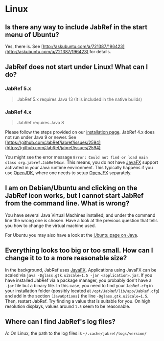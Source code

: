 # Linux

## Is there any way to include JabRef in the start menu of Ubuntu?

Yes, there is. See [http://askubuntu.com/a/721387/196423](http://askubuntu.com/a/721387/196423) for details.

## JabRef does not start under Linux! What can I do?

### JabRef 5.x

> JabRef 5.x requires Java 13 \(It is included in the native builds\)

### JabRef 4.x

> JabRef requires Java 8

Please follow the steps provided on our [installation page](../installation.md). JabRef 4.x does not run under Java 9 or newer. See [https://github.com/JabRef/jabref/issues/2594](https://github.com/JabRef/jabref/issues/2594)

You might see the error message `Error: Could not find or load main class org.jabref.JabRefMain`. This means, you do not have [JavaFX](https://en.wikipedia.org/wiki/JavaFX) support activated in your Java runtime environment. This typically happens if you use [OpenJDK](http://openjdk.java.net/), where one needs to setup [OpenJFX](https://wiki.openjdk.java.net/display/OpenJFX/Main) separately.

## I am on Debian/Ubuntu and clicking on the JabRef icon works, but I cannot start JabRef from the command line. What is wrong?

You have several Java Virtual Machines installed, and under the command line the wrong one is chosen. Have a look at the previous question that tells you how to change the virtual machine used.

For Ubuntu you may also have a look at the [Ubuntu page on Java](https://help.ubuntu.com/community/Java).

## Everything looks too big or too small. How can I change it to to a more reasonable size?

In the background, JabRef uses [JavaFX](https://en.wikipedia.org/wiki/JavaFX). Applications using JavaFX can be scaled via `java -Dglass.gtk.uiScale=1.5 -jar <application>.jar`. If you have installed JabRef via a package manager, you probably don't have a `.jar` file but a binary file. In this case, you need to find your `JabRef.cfg` in your installation folder \(possibly located at `/opt/JabRef/lib/app/JabRef.cfg`\) and add in the section `[JavaOptions]` the line `-Dglass.gtk.uiScale=1.5`. Then, restart JabRef. Try finding a value that is suitable for you. On high resolution displays, values around `1.5` seem to be reasonable.

## Where can I find JabRef's log files?

A: On Linux, the path to the log files is `~/.cache/jabref/logs/version/`
